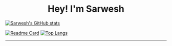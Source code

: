 <center><h1>Hey! I'm Sarwesh</h1></center>

[![Sarwesh's GitHub stats](https://github-readme-stats.vercel.app/api?username=sarweshparajuli)](https://github.com/anuraghazra/github-readme-stats) 

[![Readme Card](https://github-readme-stats.vercel.app/api/pin/?username=sarweshparajuli&repo=appnativefy)](https://github.com/anuraghazra/github-readme-stats) [![Top Langs](https://github-readme-stats.vercel.app/api/top-langs/?username=sarweshparajuli&layout=compact)](https://github.com/anuraghazra/github-readme-stats)

___
<!--
**sarweshparajuli/sarweshparajuli** is a ✨ _special_ ✨ repository because its `README.md` (this file) appears on your GitHub profile.

Here are some ideas to get you started:

- 🔭 I’m currently working on ...
- 🌱 I’m currently learning ...
- 👯 I’m looking to collaborate on ...
- 🤔 I’m looking for help with ...
- 💬 Ask me about ...
- 📫 How to reach me: ...
- 😄 Pronouns: ...
- ⚡ Fun fact: ...
-->
